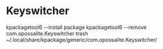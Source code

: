 # Keyswitcher

kpackagetool6 --install package
kpackagetool6 --remove com.opossalite.Keyswitcher
trash ~/.local/share/kpackage/generic/com.opossalite.Keyswitcher/



